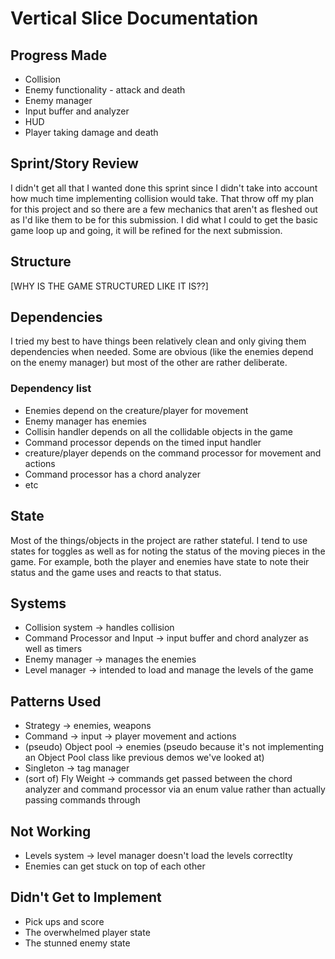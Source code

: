 # Vertical Slice Documentation
  
## Progress Made
 * Collision
 * Enemy functionality - attack and death
 * Enemy manager
 * Input buffer and analyzer
 * HUD
 * Player taking damage and death
  
## Sprint/Story Review
I didn't get all that I wanted done this sprint since I didn't take into account how much time implementing collision would take. That throw off my plan for this project and so there are a few mechanics that aren't as fleshed out as I'd like them to be for this submission. I did what I could to get the basic game loop up and going, it will be refined for the next submission.
  
## Structure
[WHY IS THE GAME STRUCTURED LIKE IT IS??]
  
## Dependencies
 I tried my best to have things been relatively clean and only giving them dependencies when needed. Some are obvious (like the enemies depend on the enemy manager) but most of the other are rather deliberate.
### Dependency list 
 * Enemies depend on the creature/player for movement
 * Enemy manager has enemies
 * Collisin handler depends on all the collidable objects in the game
 * Command processor depends on the timed input handler 
 * creature/player depends on the command processor for movement and actions
 * Command processor has a chord analyzer 
 * etc
  
## State
Most of the things/objects in the project are rather stateful. I tend to use states for toggles as well as for noting the status of the moving pieces in the game. For example, both the player and enemies have state to note their status and the game uses and reacts to that status.
  
## Systems
 * Collision system -> handles collision
 * Command Processor and Input -> input buffer and chord analyzer as well as timers 
 * Enemy manager -> manages the enemies
 * Level manager -> intended to load and manage the levels of the game
  
## Patterns Used
 * Strategy -> enemies, weapons
 * Command -> input -> player movement and actions 
 * (pseudo) Object pool -> enemies (pseudo because it's not implementing an Object Pool class like previous demos we've looked at)
 * Singleton -> tag manager 
 * (sort of) Fly Weight -> commands get passed between the chord analyzer and command processor via an enum value rather than actually passing commands through
  
## Not Working
 * Levels system -> level manager doesn't load the levels correctlty
 * Enemies can get stuck on top of each other
  
## Didn't Get to Implement
 * Pick ups and score
 * The overwhelmed player state
 * The stunned enemy state
